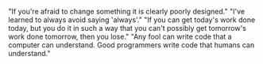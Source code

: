 "If you're afraid to change something it is clearly poorly designed."
"I've learned to always avoid saying 'always'."
"If you can get today's work done today, but you do it in such a way that you can't possibly get tomorrow's work done tomorrow, then you lose."
"Any fool can write code that a computer can understand. Good programmers write code that humans can understand."